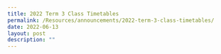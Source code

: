 ```yaml
---
title: 2022 Term 3 Class Timetables
permalink: /Resources/announcements/2022-term-3-class-timetables/
date: 2022-06-13
layout: post
description: ""
---
```

